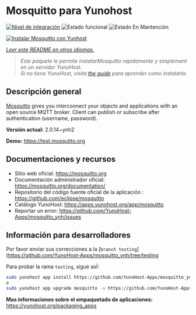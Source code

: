 <!--
Este archivo README esta generado automaticamente<https://github.com/YunoHost/apps/tree/master/tools/readme_generator>
No se debe editar a mano.
-->

# Mosquitto para Yunohost

[![Nivel de integración](https://dash.yunohost.org/integration/mosquitto.svg)](https://ci-apps.yunohost.org/ci/apps/mosquitto/) ![Estado funcional](https://ci-apps.yunohost.org/ci/badges/mosquitto.status.svg) ![Estado En Mantención](https://ci-apps.yunohost.org/ci/badges/mosquitto.maintain.svg)

[![Instalar Mosquitto con Yunhost](https://install-app.yunohost.org/install-with-yunohost.svg)](https://install-app.yunohost.org/?app=mosquitto)

*[Leer este README en otros idiomas.](./ALL_README.md)*

> *Este paquete le permite instalarMosquitto rapidamente y simplement en un servidor YunoHost.*  
> *Si no tiene YunoHost, visita [the guide](https://yunohost.org/install) para aprender como instalarla.*

## Descripción general

[Mosquitto](https://mosquitto.org/) gives you interconnect your objects and applications with an open source MQTT broker. Client can publish or subscribe after authentication (username, password).


**Versión actual:** 2.0.14~ynh2

**Demo:** <https://test.mosquitto.org>
## Documentaciones y recursos

- Sitio web oficial: <https://mosquitto.org>
- Documentación administrador oficial: <https://mosquitto.org/documentation/>
- Repositorio del código fuente oficial de la aplicación : <https://github.com/eclipse/mosquitto>
- Catálogo YunoHost: <https://apps.yunohost.org/app/mosquitto>
- Reportar un error: <https://github.com/YunoHost-Apps/mosquitto_ynh/issues>

## Información para desarrolladores

Por favor enviar sus correcciones a la [`branch testing`](https://github.com/YunoHost-Apps/mosquitto_ynh/tree/testing

Para probar la rama `testing`, sigue asÍ:

```bash
sudo yunohost app install https://github.com/YunoHost-Apps/mosquitto_ynh/tree/testing --debug
o
sudo yunohost app upgrade mosquitto -u https://github.com/YunoHost-Apps/mosquitto_ynh/tree/testing --debug
```

**Mas informaciones sobre el empaquetado de aplicaciones:** <https://yunohost.org/packaging_apps>
